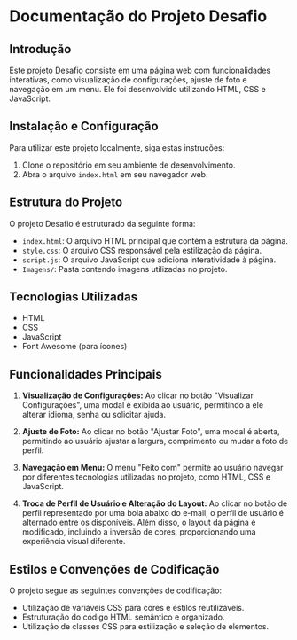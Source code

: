 # Documentação do Projeto Desafio

## Introdução

Este projeto Desafio consiste em uma página web com funcionalidades interativas, como visualização de configurações, ajuste de foto e navegação em um menu. Ele foi desenvolvido utilizando HTML, CSS e JavaScript.

## Instalação e Configuração

Para utilizar este projeto localmente, siga estas instruções:

1. Clone o repositório em seu ambiente de desenvolvimento.
2. Abra o arquivo `index.html` em seu navegador web.

## Estrutura do Projeto

O projeto Desafio é estruturado da seguinte forma:

- `index.html`: O arquivo HTML principal que contém a estrutura da página.
- `style.css`: O arquivo CSS responsável pela estilização da página.
- `script.js`: O arquivo JavaScript que adiciona interatividade à página.
- `Imagens/`: Pasta contendo imagens utilizadas no projeto.

## Tecnologias Utilizadas

- HTML
- CSS
- JavaScript
- Font Awesome (para ícones)

## Funcionalidades Principais

1. **Visualização de Configurações:** Ao clicar no botão "Visualizar Configurações", uma modal é exibida ao usuário, permitindo a ele alterar idioma, senha ou solicitar ajuda.

2. **Ajuste de Foto:** Ao clicar no botão "Ajustar Foto", uma modal é aberta, permitindo ao usuário ajustar a largura, comprimento ou mudar a foto de perfil.

3. **Navegação em Menu:** O menu "Feito com" permite ao usuário navegar por diferentes tecnologias utilizadas no projeto, como HTML, CSS e JavaScript.

4. **Troca de Perfil de Usuário e Alteração do Layout:** Ao clicar no botão de perfil representado por uma bola abaixo do e-mail, o perfil de usuário é alternado entre os disponíveis. Além disso, o layout da página é modificado, incluindo a inversão de cores, proporcionando uma experiência visual diferente.

## Estilos e Convenções de Codificação

O projeto segue as seguintes convenções de codificação:

- Utilização de variáveis CSS para cores e estilos reutilizáveis.
- Estruturação do código HTML semântico e organizado.
- Utilização de classes CSS para estilização e seleção de elementos.
